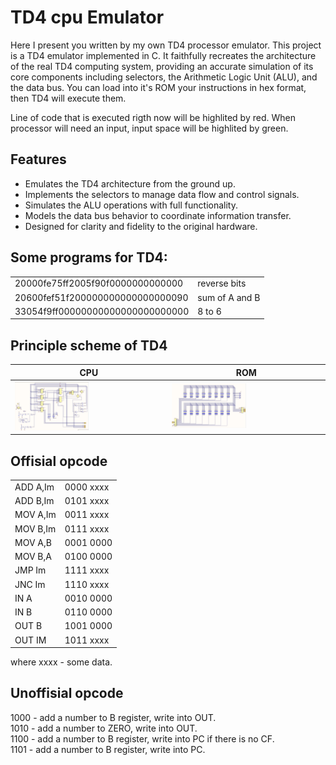 # TD4 cpu Emulator


Here I present you written by my own TD4 processor emulator. 
This project is a TD4 emulator implemented in C. It faithfully recreates the architecture of the real TD4 computing system, providing an accurate simulation of its core components including selectors, the Arithmetic Logic Unit (ALU), and the data bus.
You can load into it's ROM your instructions in hex format, then TD4  will execute them. 

Line of code that is executed rigth now will be highlited by red. When processor will need an input, input space will be highlited by green.


## Features

- Emulates the TD4 architecture from the ground up.
- Implements the selectors to manage data flow and control signals.
- Simulates the ALU operations with full functionality.
- Models the data bus behavior to coordinate information transfer.
- Designed for clarity and fidelity to the original hardware.


## Some programs for TD4:
|  |  |
|----------------------------------|----------------|
| 20000fe75ff2005f90f0000000000000 | reverse bits   |
| 20600fef51f200000000000000000090 | sum of A and B |
| 33054f9ff00000000000000000000000 | 8 to 6         |


## Principle scheme of TD4
| CPU | ROM |
|---------|----------|
|<img src="pic/cpu.png" alt="CPU itself" width="50%"> |<img src="pic/input.png" alt="CPU itself" width="50%">|

## Offisial opcode

| | |
|---------|----------|
|ADD A,Im | 0000 xxxx|
|ADD B,Im | 0101 xxxx|
|MOV A,Im | 0011 xxxx|
|MOV B,Im | 0111 xxxx|
|MOV A,B  | 0001 0000|
|MOV B,A  | 0100 0000|
|JMP Im   | 1111 xxxx|
|JNC Im   | 1110 xxxx|
|IN A     | 0010 0000|
|IN B     | 0110 0000|
|OUT B    | 1001 0000|
|OUT IM   | 1011 xxxx|

where xxxx - some data.


## Unoffisial opcode 
1000 - add a number to B register, write into OUT.\
1010 - add a number to ZERO, write into OUT.\
1100 - add a number to B register, write into PC if there is no CF.\
1101 - add a number to B register, write into PC.
